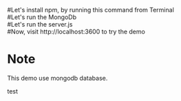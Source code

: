 #Let's install npm, by running this command from Terminal<br>
#Let's run the MongoDb<br>
#Let's run the server.js<br>
#Now, visit http://localhost:3600 to try the demo<br>

# Note
This demo use mongodb database.

test










